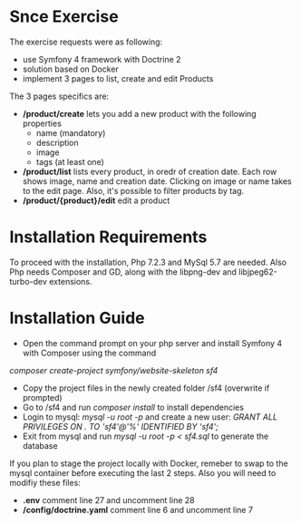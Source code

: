 # Snce Exercise
The exercise requests were as following:
- use Symfony 4 framework with Doctrine 2
- solution based on Docker
- implement 3 pages to list, create and edit Products

The 3 pages specifics are:
- **/product/create** lets you add a new product with the following properties
  - name (mandatory)
  - description
  - image
  - tags (at least one)
- **/product/list** lists every product, in oredr of creation date. Each row shows image, name and creation date. 
  Clicking on image or name takes to the edit page. Also, it's possible to filter products by tag.
- **/product/{product}/edit** edit a product

# Installation Requirements
To proceed with the installation, Php 7.2.3 and MySql 5.7 are needed. 
Also Php needs Composer and GD, along with the libpng-dev and libjpeg62-turbo-dev extensions.

# Installation Guide

- Open the command prompt on your php server and install Symfony 4 with Composer using the command

*composer create-project symfony/website-skeleton sf4*
- Copy the project files in the newly created folder /sf4 (overwrite if prompted)
- Go to /sf4 and run *composer install* to install dependencies
- Login to mysql: *mysql -u root -p* and create a new user:
*GRANT ALL PRIVILEGES ON *.* TO 'sf4'@'%' IDENTIFIED BY 'sf4';*
- Exit from mysql and run *mysql -u root -p < sf4.sql* to generate the database

If you plan to stage the project locally with Docker, remeber to swap to the mysql container before executing the last 2 steps.
Also you will need to modifiy these files: 
- **.env** comment line 27 and uncomment line 28   
- **/config/doctrine.yaml** comment line 6 and uncomment line 7


